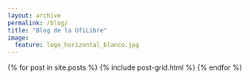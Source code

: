```yaml
---
layout: archive
permalink: /blog/
title: "Blog de la OfiLibre"
image:
  feature: logo_horizontal_blanco.jpg
---
```



<div class="tiles">
{% for post in site.posts %}
	{% include post-grid.html %}
{% endfor %}
</div><!-- /.tiles -->


